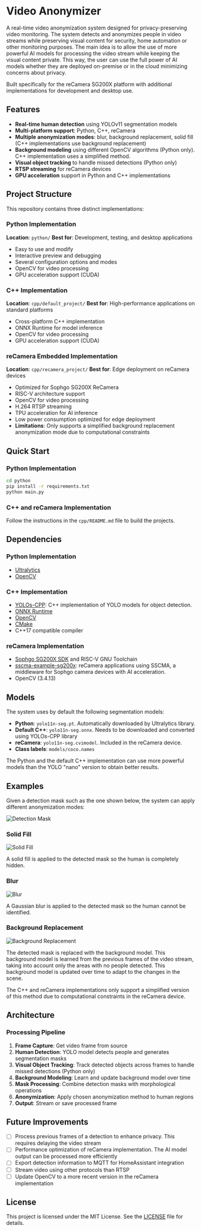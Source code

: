 # Video Anonymizer

A real-time video anonymization system designed for privacy-preserving video monitoring. The system detects and anonymizes people in video streams while preserving visual content for security, home automation or other monitoring purposes. The main idea is to allow the use of more powerful AI models for processing the video stream while keeping the visual content private. This way, the user can use the full power of AI models whether they are deployed on-premise or in the cloud minimizing concerns about privacy.

Built specifically for the reCamera SG200X platform with additional implementations for development and desktop use.

## Features

- **Real-time human detection** using YOLOv11 segmentation models
- **Multi-platform support**: Python, C++, reCamera
- **Multiple anonymization modes**: blur, background replacement, solid fill (C++ implementations use background replacement)
- **Background modeling** using different OpenCV algorithms (Python only). C++ implementation uses a simplified method.
- **Visual object tracking** to handle missed detections (Python only)
- **RTSP streaming** for reCamera devices
- **GPU acceleration** support in Python and C++ implementations

## Project Structure

This repository contains three distinct implementations:

### Python Implementation
**Location**: `python/`
**Best for**: Development, testing, and desktop applications

- Easy to use and modify
- Interactive preview and debugging
- Several configuration options and modes
- OpenCV for video processing
- GPU acceleration support (CUDA)

### C++ Implementation  
**Location**: `cpp/default_project/`
**Best for**: High-performance applications on standard platforms

- Cross-platform C++ implementation
- ONNX Runtime for model inference
- OpenCV for video processing
- GPU acceleration support (CUDA)

### reCamera Embedded Implementation
**Location**: `cpp/recamera_project/`
**Best for**: Edge deployment on reCamera devices

- Optimized for Sophgo SG200X ReCamera
- RISC-V architecture support
- OpenCV for video processing
- H.264 RTSP streaming
- TPU acceleration for AI inference
- Low power consumption optimized for edge deployment
- **Limitations**: Only supports a simplified background replacement anonymization mode due to computational constraints

## Quick Start

### Python Implementation

```bash
cd python
pip install -r requirements.txt
python main.py
```

### C++ and reCamera Implementation

Follow the instructions in the `cpp/README.md` file to build the projects.

## Dependencies

### Python Implementation
- [Ultralytics](https://github.com/ultralytics/ultralytics)
- [OpenCV](https://opencv.org/)

### C++ Implementation
- [YOLOs-CPP](https://github.com/Geekgineer/YOLOs-CPP): C++ implementation of YOLO models for object detection.
- [ONNX Runtime](https://onnxruntime.ai/)
- [OpenCV](https://opencv.org/)
- [CMake](https://cmake.org/)
- C++17 compatible compiler

### reCamera Implementation
- [Sophgo SG200X SDK](https://github.com/Seeed-Studio/reCamera-OS) and RISC-V GNU Toolchain
- [sscma-example-sg200x](https://github.com/Seeed-Studio/sscma-example-sg200x): reCamera applications using SSCMA, a middleware for Sophgo camera devices with AI acceleration.
- OpenCV (3.4.13)


## Models

The system uses by default the following segmentation models:
- **Python**: `yolo11n-seg.pt`. Automatically downloaded by Ultralytics library.
- **Default C++**: `yolo11n-seg.onnx`. Needs to be downloaded and converted using YOLOs-CPP library
- **reCamera**: `yolo11n-seg.cvimodel`. Included in the reCamera device.
- **Class labels**: `models/coco.names`

The Python and the default C++ implementation can use more powerful models than the YOLO "nano" version to obtain better results.

## Examples

Given a detection mask such as the one shown below, the system can apply different anonymization modes:

![Detection Mask](assets/detected_mask_example.jpg)

### Solid Fill

![Solid Fill](assets/solid_example.jpg)

A solid fill is applied to the detected mask so the human is completely hidden.

### Blur

![Blur](assets/blur_example.jpg)

A Gaussian blur is applied to the detected mask so the human cannot be identified.

### Background Replacement

![Background Replacement](assets/background_example.jpg)

The detected mask is replaced with the background model. This background model is learned from the previous frames of the video stream, taking into account only the areas with no people detected. This background model is updated over time to adapt to the changes in the scene.

The C++ and reCamera implementations only support a simplified version of this method due to computational constraints in the reCamera device.


## Architecture

### Processing Pipeline
1. **Frame Capture**: Get video frame from source
2. **Human Detection**: YOLO model detects people and generates segmentation masks
3. **Visual Object Tracking**: Track detected objects across frames to handle missed detections (Python only)
4. **Background Modeling**: Learn and update background model over time
5. **Mask Processing**: Combine detection masks with morphological operations
6. **Anonymization**: Apply chosen anonymization method to human regions
7. **Output**: Stream or save processed frame


## Future Improvements

- [ ] Process previous frames of a detection to enhance privacy. This requires delaying the video stream
- [ ] Performance optimization of reCamera implementation. The AI model output can be processed more efficiently
- [ ] Export detection information to MQTT for HomeAssistant integration
- [ ] Stream video using other protocols than RTSP
- [ ] Update OpenCV to a more recent version in the reCamera implementation

## License

This project is licensed under the MIT License. See the [LICENSE](../LICENSE) file for details.

